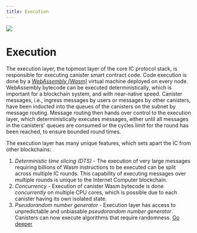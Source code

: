 ```yaml
---
title: Execution
---
```


![](/img/how-it-works/overview-of-the-internet-computer.600x300.jpg)

# Execution

The execution layer, the topmost layer of the core IC protocol stack, is responsible for executing canister smart contract code.
Code execution is done by a [*WebAssembly (Wasm)*](https://webassembly.org/) virtual machine deployed on every node.
WebAssembly bytecode can be executed deterministically, which is important for a blockchain system, and with near-native speed.
Canister messages, i.e., ingress messages by users or messages by other canisters, have been inducted into the queues of the canisters on the subnet by message routing.
Message routing then hands over control to the execution layer, which deterministically executes messages, either until all messages in the canisters' queues are consumed or the cycles limit for the round has been reached, to ensure bounded round times.

The execution layer has many unique features, which sets apart the IC from other blockchains: 
1. *Deterministic time slicing (DTS)* - The execution of very large messages requiring billions of Wasm instructions to be executed can be split across multiple IC rounds. This capability of executing messages over multiple rounds is unique to the Internet Computer blockchain.
2. *Concurrency* - Execution of canister Wasm bytecode is done *concurrently* on multiple CPU cores, which is possible due to each canister having its own isolated state. 
3. *Pseudorandom number generator* - Execution layer has access to unpredictable and unbiasable *pseudorandom number generator*. Canisters can now execute algorithms that require randomness. 
[Go deeper](/how-it-works/execution-layer/)
